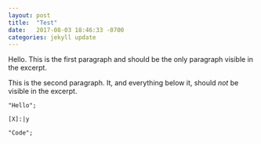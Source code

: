 ```yaml
---
layout: post
title:  "Test"
date:   2017-08-03 18:46:33 -0700
categories: jekyll update
---
```

Hello. This is the first paragraph and should be the only paragraph
visible in the excerpt.

This is the second paragraph. It, and everything below it, should *not* be
visible in the excerpt.

```
"Hello";

[X]:|y

"Code";
```
